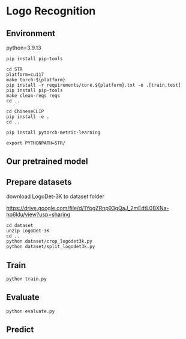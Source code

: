 # Logo Recognition

## Environment
python=3.9.13
```
pip install pip-tools

cd STR
platform=cu117
make torch-${platform}
pip install -r requirements/core.${platform}.txt -e .[train,test]
pip install pip-tools
make clean-reqs reqs
cd ..

cd ChineseCLIP
pip install -e .
cd ..

pip install pytorch-metric-learning

export PYTHONPATH=STR/
```
## Our pretrained model

## Prepare datasets
download LogoDet-3K to dataset folder

https://drive.google.com/file/d/1YogZRnp93gQaJ_2mEdtL0BXNa-hp6kIu/view?usp=sharing
```
cd dataset
unzip LogoDet-3K
cd ..
python dataset/crop_logodet3k.py
python dataset/split_logodet3k.py
```

## Train
```
python train.py
```
## Evaluate
```
python evaluate.py
```
## Predict
